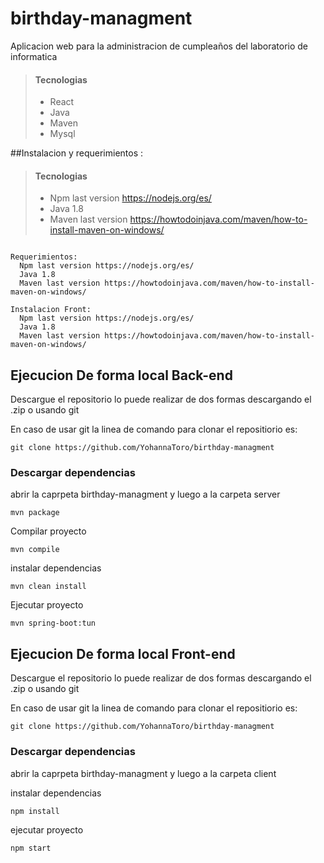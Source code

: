 # birthday-managment

Aplicacion web para la administracion de cumpleaños del laboratorio de informatica


> #### Tecnologias
>
> - React
> - Java
> - Maven
> - Mysql
>
>  

##Instalacion y requerimientos :

> #### Tecnologias
>
> - Npm last version https://nodejs.org/es/
> - Java 1.8
> -  Maven last version https://howtodoinjava.com/maven/how-to-install-maven-on-windows/
>
>  

```

Requerimientos:
  Npm last version https://nodejs.org/es/
  Java 1.8
  Maven last version https://howtodoinjava.com/maven/how-to-install-maven-on-windows/
```

```
Instalacion Front:
  Npm last version https://nodejs.org/es/
  Java 1.8
  Maven last version https://howtodoinjava.com/maven/how-to-install-maven-on-windows/
```

## Ejecucion De forma local Back-end
Descargue el repositorio lo puede realizar de dos formas descargando el .zip o usando git 

En caso de usar git la linea de comando para clonar el repositiorio es:

```
git clone https://github.com/YohannaToro/birthday-managment
```

### Descargar dependencias 
abrir la caprpeta birthday-managment y luego a la carpeta server

```
mvn package
```
Compilar proyecto

```
mvn compile
```
instalar dependencias

```
mvn clean install
```

Ejecutar proyecto

```
mvn spring-boot:tun
```

## Ejecucion De forma local Front-end
Descargue el repositorio lo puede realizar de dos formas descargando el .zip o usando git 

En caso de usar git la linea de comando para clonar el repositiorio es:

```
git clone https://github.com/YohannaToro/birthday-managment
```

### Descargar dependencias 
abrir la caprpeta birthday-managment y luego a la carpeta client



instalar dependencias

```
npm install
```

ejecutar proyecto

```
npm start
```





